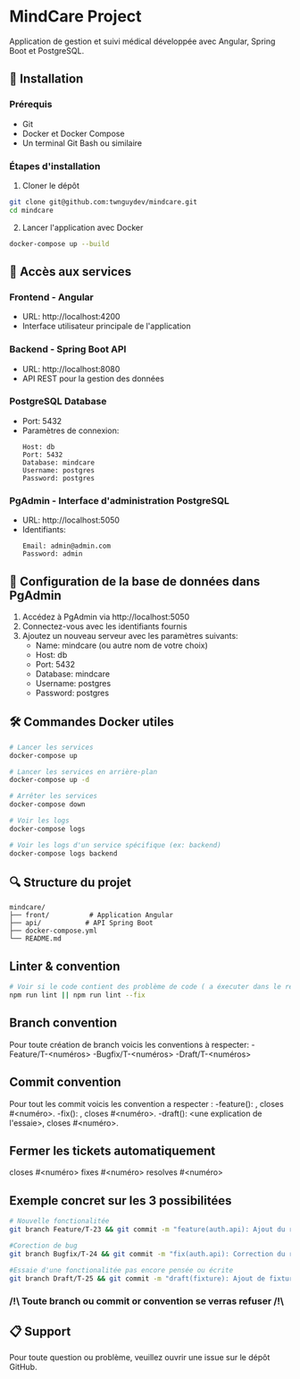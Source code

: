 # MindCare Project

Application de gestion et suivi médical développée avec Angular, Spring Boot et PostgreSQL.

## 🚀 Installation

### Prérequis

- Git
- Docker et Docker Compose
- Un terminal Git Bash ou similaire

### Étapes d'installation

1. Cloner le dépôt

```bash
git clone git@github.com:twnguydev/mindcare.git
cd mindcare
```

2. Lancer l'application avec Docker

```bash
docker-compose up --build
```

## 🔗 Accès aux services

### Frontend - Angular

- URL: http://localhost:4200
- Interface utilisateur principale de l'application

### Backend - Spring Boot API

- URL: http://localhost:8080
- API REST pour la gestion des données

### PostgreSQL Database

- Port: 5432
- Paramètres de connexion:
  ```
  Host: db
  Port: 5432
  Database: mindcare
  Username: postgres
  Password: postgres
  ```

### PgAdmin - Interface d'administration PostgreSQL

- URL: http://localhost:5050
- Identifiants:
  ```
  Email: admin@admin.com
  Password: admin
  ```

## 📝 Configuration de la base de données dans PgAdmin

1. Accédez à PgAdmin via http://localhost:5050
2. Connectez-vous avec les identifiants fournis
3. Ajoutez un nouveau serveur avec les paramètres suivants:
   - Name: mindcare (ou autre nom de votre choix)
   - Host: db
   - Port: 5432
   - Database: mindcare
   - Username: postgres
   - Password: postgres

## 🛠️ Commandes Docker utiles

```bash
# Lancer les services
docker-compose up

# Lancer les services en arrière-plan
docker-compose up -d

# Arrêter les services
docker-compose down

# Voir les logs
docker-compose logs

# Voir les logs d'un service spécifique (ex: backend)
docker-compose logs backend
```

## 🔍 Structure du projet

```
mindcare/
├── front/          # Application Angular
├── api/           # API Spring Boot
├── docker-compose.yml
└── README.md
```

## Linter & convention

```bash
# Voir si le code contient des problème de code ( a éxecuter dans le repertoire ./front/ sinon sa ne marche pas)
npm run lint || npm run lint --fix
```

## Branch convention

Pour toute création de branch voicis les conventions à respecter:
-Feature/T-<numéros>
-Bugfix/T-<numéros>
-Draft/T-<numéros>

## Commit convention

Pour tout les commit voicis les convention a respecter :
-feature(<fichiers>): <une explication claire de la feature>, closes #<numéro>.
-fix(<fichiers>): <Une explication claire du fix>, closes #<numéro>.
-draft(<fichiers>): <une explication de l'essaie>, closes #<numéro>.

## Fermer les tickets automatiquement

closes #<numéro>
fixes #<numéro>
resolves #<numéro>

## Exemple concret sur les 3 possibilitées

```bash
# Nouvelle fonctionalitée
git branch Feature/T-23 && git commit -m "feature(auth.api): Ajout du rafraichissement du token, closes #23"

#Corection de bug
git branch Bugfix/T-24 && git commit -m "fix(auth.api): Correction du rafraichissement du token, fixes #24"

#Essaie d'une fonctionalitée pas encore pensée ou écrite
git branch Draft/T-25 && git commit -m "draft(fixture): Ajout de fixtures pour les CRON du serveur, resolves #25"
```

### /!\ Toute branch ou commit or convention se verras refuser /!\

## 📋 Support

Pour toute question ou problème, veuillez ouvrir une issue sur le dépôt GitHub.
